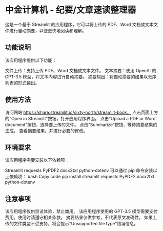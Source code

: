 # 中金计算机 - 纪要/文章速读整理器

这是一个基于 Streamlit 的应用程序，它可以将上传的 PDF、Word 文档或文本文件进行自动摘要，以便更快地阅读和理解。

## 功能说明
该应用程序提供以下功能：

文件上传：支持上传 PDF、Word 文档或文本文件。
文本摘要：使用 OpenAI 的 GPT-3.5 模型，将文本内容进行自动摘要。
摘要输出：将自动摘要的结果以无序列表的形式输出。

## 使用方法
访问网站 https://share.streamlit.io/sixty-north/streamlit-book。
点击页面上方的“Open in Streamlit”按钮，打开应用程序界面。
点击“Upload a PDF or Word document”按钮，选择要上传的文件。
点击“Summarize”按钮，等待摘要结果的生成。
查看摘要结果，并进行必要的修改。


## 环境要求
该应用程序需要安装以下依赖项：

Streamlit
requests
PyPDF2
docx2txt
python-dotenv
可以通过 pip 命令安装以上依赖项：
bash
Copy code
pip install streamlit requests PyPDF2 docx2txt python-dotenv

## 注意事项
该应用程序仅供测试体验，禁止商用。
该应用程序使用的 GPT-3.5 模型需要支付费用，使用时请遵守相关条款。
摘要结果仅供参考，不代表原文准确性。
如果上传的文件类型不受支持，将会提示“Unsupported file type”错误信息。
